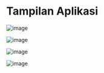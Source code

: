 # Tampilan Aplikasi

![image](https://github.com/indrayyana/Belajar-Penerapan-ML-dengan-Google-Cloud-Submission/assets/93801579/7c9a92ad-0888-48fc-b122-0a1a2c183af6)

![image](https://github.com/indrayyana/Belajar-Penerapan-ML-dengan-Google-Cloud-Submission/assets/93801579/a0c84fab-3c28-41d7-99eb-864ba0048bfc)

![image](https://github.com/indrayyana/Belajar-Penerapan-ML-dengan-Google-Cloud-Submission/assets/93801579/8081795d-9ec8-4699-85c4-7676cec80f6b)

![image](https://github.com/indrayyana/Belajar-Penerapan-ML-dengan-Google-Cloud-Submission/assets/93801579/8c7e9b1b-a5b0-45d6-9802-333a956154e2)
